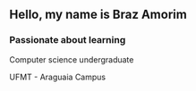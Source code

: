 ## Hello, my name is Braz Amorim  

### Passionate about learning  

Computer science undergraduate

UFMT - Araguaia Campus
